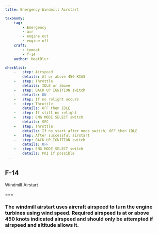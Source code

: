 ```yaml
---
title: Energency Windmill Airstart

taxonomy:
    tag:
        - Emergency
        - air
        - engine out
        - engine off
    craft:
        - tomcat
        - f-14
    author: HeatBlur

checklist:
    -   step: Airspeed
        details: At or above 450 KIAS
    -   step: Throttle
        details: IDLE or above
    -   step: BACK UP IGNITION switch
        details: ON
    -   step: If no relight occurs
    -   step: Throttle
        details: OFF then IDLE
    -   step: If still no relight
    -   step: ENG MODE SELECT switch
        details: SEC
    -   step: Throttle
        details: If no start after mode switch, OFF then IDLE
    -   step: After successful airstart
    -   step: BACK UP IGNITION switch
        details: OFF
    -   step: ENG MODE SELECT switch
        details: PRI if possible
---
```


## F-14 
Windmill Airstart

===

### The windmill airstart uses aircraft airspeed to turn the engine turbines using wind speed. Required airspeed is at or above 450 knots indicated airspeed and should only be attempted if airspeed and altitude allows it.